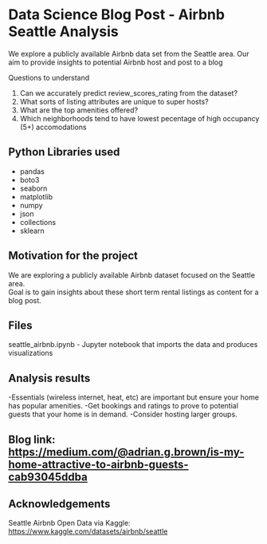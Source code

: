 # Data Science Blog Post - Airbnb Seattle Analysis
We explore a publicly available Airbnb data set from the Seattle area.
Our aim to provide insights to potential Airbnb host and post to a blog

Questions to understand
 1. Can we accurately predict review_scores_rating from the dataset?
 2. What sorts of listing attributes are unique to super hosts?
 3. What are the top amenities offered?
 4. Which neighborhoods tend to have lowest pecentage of high occupancy (5+) accomodations

## Python Libraries used
- pandas
- boto3
- seaborn
- matplotlib
- numpy
- json
- collections
- sklearn


## Motivation for the project
We are exploring a publicly available Airbnb dataset focused on the Seattle area.  
Goal is to gain insights about these short term rental listings as content for a blog post.

## Files
seattle_airbnb.ipynb - Jupyter notebook that imports the data and produces visualizations

## Analysis results
-Essentials (wireless internet, heat, etc) are important but ensure your home has popular amenities.
-Get bookings and ratings to prove to potential guests that your home is in demand.
-Consider hosting larger groups.

## Blog link:  https://medium.com/@adrian.g.brown/is-my-home-attractive-to-airbnb-guests-cab93045ddba

## Acknowledgements
Seattle Airbnb Open Data via Kaggle:  https://www.kaggle.com/datasets/airbnb/seattle
